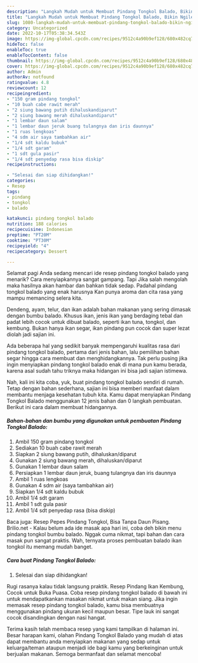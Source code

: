 ```yaml
---
description: "Langkah Mudah untuk Membuat Pindang Tongkol Balado, Bikin Ngiler"
title: "Langkah Mudah untuk Membuat Pindang Tongkol Balado, Bikin Ngiler"
slug: 1080-langkah-mudah-untuk-membuat-pindang-tongkol-balado-bikin-ngiler
category: Uncategorized
date: 2022-10-17T05:38:34.543Z
image: https://img-global.cpcdn.com/recipes/9512c4a90b9ef128/680x482cq70/pindang-tongkol-balado-foto-resep-utama.jpg
hideToc: false
enableToc: true
enableTocContent: false
thumbnail: https://img-global.cpcdn.com/recipes/9512c4a90b9ef128/680x482cq70/pindang-tongkol-balado-foto-resep-utama.jpg
cover: https://img-global.cpcdn.com/recipes/9512c4a90b9ef128/680x482cq70/pindang-tongkol-balado-foto-resep-utama.jpg
author: Admin
authorAv: notfound
ratingvalue: 4.8
reviewcount: 12
recipeingredient:
- "150 gram pindang tongkol"
- "10 buah cabe rawit merah"
- "2 siung bawang putih dihaluskandiparut"
- "2 siung bawang merah dihaluskandiparut"
- "1 lembar daun salam"
- "1 lembar daun jeruk buang tulangnya dan iris daunnya"
- "1 ruas lengkoas"
- "4 sdm air saya tambahkan air"
- "1/4 sdt kaldu bubuk"
- "1/4 sdt garam"
- "1 sdt gula pasir"
- "1/4 sdt penyedap rasa bisa diskip"
recipeinstructions:

- "Selesai dan siap dihidangkan!"
categories:
- Resep
tags:
- pindang
- tongkol
- balado

katakunci: pindang tongkol balado 
nutrition: 188 calories
recipecuisine: Indonesian
preptime: "PT20M"
cooktime: "PT30M"
recipeyield: "4"
recipecategory: Dessert

---
```



Selamat pagi Anda sedang mencari ide resep pindang tongkol balado yang menarik? Cara menyiapkannya sangat gampang. Tapi Jika salah mengolah maka hasilnya akan hambar dan bahkan tidak sedap. Padahal pindang tongkol balado yang enak harusnya Kan punya aroma dan cita rasa yang mampu memancing selera kita.


Dendeng, ayam, telur, dan ikan adalah bahan makanan yang sering dimasak dengan bumbu balado. Khusus ikan, jenis ikan yang berdaging tebal dan padat lebih cocok untuk dibuat balado, seperti ikan tuna, tongkol, dan kembung. Bukan hanya ikan segar, ikan pindang pun cocok dan super lezat diolah jadi sajian ini.

Ada beberapa hal yang sedikit banyak mempengaruhi kualitas rasa dari pindang tongkol balado, pertama dari jenis bahan, lalu pemilihan bahan segar hingga cara membuat dan menghidangkannya. Tak perlu pusing jika ingin menyiapkan pindang tongkol balado enak di mana pun kamu berada, karena asal sudah tahu triknya maka hidangan ini bisa jadi sajian istimewa.


Nah, kali ini kita coba, yuk, buat pindang tongkol balado sendiri di rumah. Tetap dengan bahan sederhana, sajian ini bisa memberi manfaat dalam membantu menjaga kesehatan tubuh kita. Kamu dapat menyiapkan Pindang Tongkol Balado menggunakan 12 jenis bahan dan 0 langkah pembuatan. Berikut ini cara dalam membuat hidangannya.

<!--inarticleads1-->

##### Bahan-bahan dan bumbu yang digunakan untuk pembuatan Pindang Tongkol Balado:

1. Ambil 150 gram pindang tongkol
1. Sediakan 10 buah cabe rawit merah
1. Siapkan 2 siung bawang putih, dihaluskan/diparut
1. Gunakan 2 siung bawang merah, dihaluskan/diparut
1. Gunakan 1 lembar daun salam
1. Persiapkan 1 lembar daun jeruk, buang tulangnya dan iris daunnya
1. Ambil 1 ruas lengkoas
1. Gunakan 4 sdm air (saya tambahkan air)
1. Siapkan 1/4 sdt kaldu bubuk
1. Ambil 1/4 sdt garam
1. Ambil 1 sdt gula pasir
1. Ambil 1/4 sdt penyedap rasa (bisa diskip)


Baca juga: Resep Pepes Pindang Tongkol, Bisa Tanpa Daun Pisang. Brilio.net - Kalau belum ada ide masak apa hari ini, coba deh bikin menu pindang tongkol bumbu balado. Nggak cuma nikmat, tapi bahan dan cara masak pun sangat praktis. Wah, ternyata proses pembuatan balado ikan tongkol itu memang mudah banget. 

<!--inarticleads2-->

##### Cara buat Pindang Tongkol Balado:


1. Selesai dan siap dihidangkan!

Rugi rasanya kalau tidak langsung praktik. Resep Pindang Ikan Kembung, Cocok untuk Buka Puasa. Coba resep pindang tongkol balado di bawah ini untuk mendapatkankan masakan nikmat untuk makan siang. Jika ingin memasak resep pindang tongkol balado, kamu bisa membuatnya menggunakan pindang ukuran kecil maupun besar. Tipe lauk ini sangat cocok disandingkan dengan nasi hangat. 

Terima kasih telah membaca resep yang kami tampilkan di halaman ini. Besar harapan kami, olahan Pindang Tongkol Balado yang mudah di atas dapat membantu anda menyiapkan makanan yang sedap untuk keluarga/teman ataupun menjadi ide bagi kamu yang berkeinginan untuk berjualan makanan. Semoga bermanfaat dan selamat mencoba!

